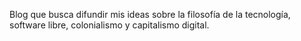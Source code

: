 Blog que busca difundir mis ideas sobre la filosofía de la tecnología, software libre, colonialismo y capitalismo digital.
